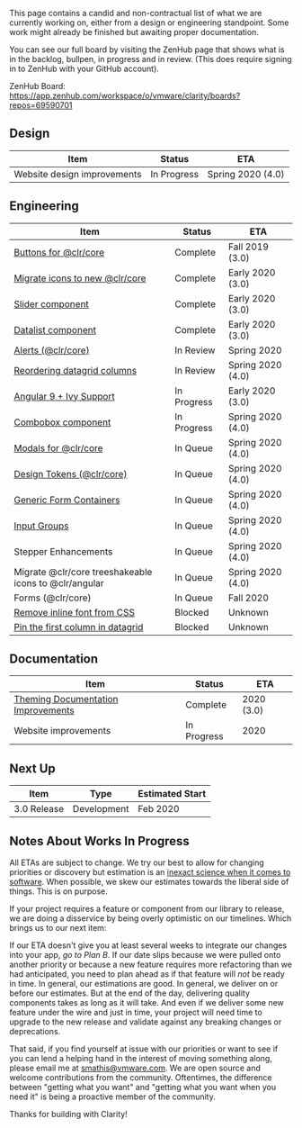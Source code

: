 This page contains a candid and non-contractual list of what we are currently working on, either from a design or engineering standpoint. Some work might already be finished but awaiting proper documentation.

You can see our full board by visiting the ZenHub page that shows what is in the backlog, bullpen, in progress and in review. (This does require signing in to ZenHub with your GitHub account).

ZenHub Board: https://app.zenhub.com/workspace/o/vmware/clarity/boards?repos=69590701

## Design
Item|Status|ETA
----|----|----
Website design improvements|In Progress|Spring 2020 (4.0)

## Engineering
Item|Status|ETA
----|----|----
[Buttons for @clr/core](https://github.com/vmware/clarity/issues/4014)|Complete|Fall 2019 (3.0)
[Migrate icons to new @clr/core](https://github.com/vmware/clarity/issues/3905)|Complete|Early 2020 (3.0)
[Slider component](https://github.com/vmware/clarity/issues/112)|Complete|Early 2020 (3.0)
[Datalist component](https://github.com/vmware/clarity/issues/3813)|Complete|Early 2020 (3.0)
[Alerts (@clr/core)](https://github.com/vmware/clarity/issues/4009)|In Review|Spring 2020
[Reordering datagrid columns](https://github.com/vmware/clarity/issues/1771)|In Review|Spring 2020 (4.0)
[Angular 9 + Ivy Support](https://github.com/vmware/clarity/issues/3266)|In Progress|Early 2020 (3.0)
[Combobox component](https://github.com/vmware/clarity/issues/248)|In Progress|Spring 2020 (4.0)
[Modals for @clr/core](https://github.com/vmware/clarity/issues/3953)|In Queue|Spring 2020 (4.0)
[Design Tokens (@clr/core)](https://github.com/vmware/clarity/issues/4116)|In Queue|Spring 2020 (4.0)
[Generic Form Containers](https://github.com/vmware/clarity/issues/2886)|In Queue|Spring 2020 (4.0)
[Input Groups](https://github.com/vmware/clarity/issues/3778)|In Queue|Spring 2020 (4.0)
Stepper Enhancements|In Queue|Spring 2020 (4.0)
Migrate @clr/core treeshakeable icons to @clr/angular|In Queue|Spring 2020 (4.0)
Forms (@clr/core)|In Queue|Fall 2020
[Remove inline font from CSS](https://github.com/vmware/clarity/issues/3269)|Blocked|Unknown
[Pin the first column in datagrid](https://github.com/vmware/clarity/issues/1586)|Blocked|Unknown

## Documentation
Item|Status|ETA
----|----|----
[Theming Documentation Improvements](https://github.com/vmware/clarity/issues/4021)|Complete|2020 (3.0)
Website improvements|In Progress|2020

## Next Up
Item|Type|Estimated Start
----|----|----
3.0 Release|Development|Feb 2020

## Notes About Works In Progress

All ETAs are subject to change. We try our best to allow for changing priorities or discovery but estimation is an [inexact science when it comes to software](https://techcrunch.com/2016/04/30/estimate-thrice-develop-once/). When possible, we skew our estimates towards the liberal side of things. This is on purpose.

If your project requires a feature or component from our library to release, we are doing a disservice by being overly optimistic on our timelines. Which brings us to our next item:

If our ETA doesn't give you at least several weeks to integrate our changes into your app, _go to Plan B_. If our date slips because we were pulled onto another priority or because a new feature requires more refactoring than we had anticipated, you need to plan ahead as if that feature will _not_ be ready in time. In general, our estimations are good. In general, we deliver on or before our estimates. But at the end of the day, delivering quality components takes as long as it will take. And even if we deliver some new feature under the wire and just in time, your project will need time to upgrade to the new release and validate against any breaking changes or deprecations.

That said, if you find yourself at issue with our priorities or want to see if you can lend a helping hand in the interest of moving something along, please email me at [smathis@vmware.com](mailto:smathis@vmware.coml). We are open source and welcome contributions from the community. Oftentimes, the difference between "getting what you want" and "getting what you want when you need it" is being a proactive member of the community.

Thanks for building with Clarity!
